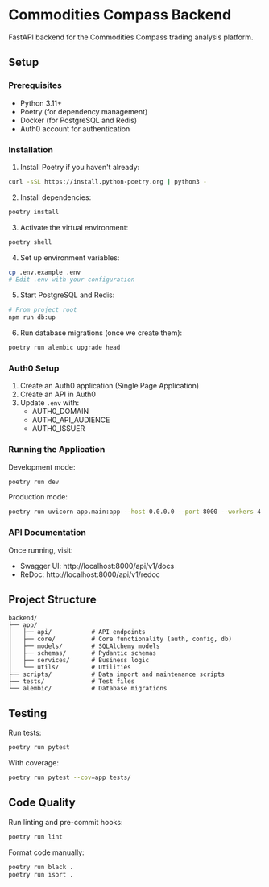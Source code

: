 # Commodities Compass Backend

FastAPI backend for the Commodities Compass trading analysis platform.

## Setup

### Prerequisites
- Python 3.11+
- Poetry (for dependency management)
- Docker (for PostgreSQL and Redis)
- Auth0 account for authentication

### Installation

1. Install Poetry if you haven't already:
```bash
curl -sSL https://install.python-poetry.org | python3 -
```

2. Install dependencies:
```bash
poetry install
```

3. Activate the virtual environment:
```bash
poetry shell
```

4. Set up environment variables:
```bash
cp .env.example .env
# Edit .env with your configuration
```

5. Start PostgreSQL and Redis:
```bash
# From project root
npm run db:up
```

6. Run database migrations (once we create them):
```bash
poetry run alembic upgrade head
```

### Auth0 Setup

1. Create an Auth0 application (Single Page Application)
2. Create an API in Auth0
3. Update `.env` with:
   - AUTH0_DOMAIN
   - AUTH0_API_AUDIENCE
   - AUTH0_ISSUER

### Running the Application

Development mode:
```bash
poetry run dev
```

Production mode:
```bash
poetry run uvicorn app.main:app --host 0.0.0.0 --port 8000 --workers 4
```

### API Documentation

Once running, visit:
- Swagger UI: http://localhost:8000/api/v1/docs
- ReDoc: http://localhost:8000/api/v1/redoc

## Project Structure

```
backend/
├── app/
│   ├── api/           # API endpoints
│   ├── core/          # Core functionality (auth, config, db)
│   ├── models/        # SQLAlchemy models
│   ├── schemas/       # Pydantic schemas
│   ├── services/      # Business logic
│   └── utils/         # Utilities
├── scripts/           # Data import and maintenance scripts
├── tests/             # Test files
└── alembic/           # Database migrations
```

## Testing

Run tests:
```bash
poetry run pytest
```

With coverage:
```bash
poetry run pytest --cov=app tests/
```

## Code Quality

Run linting and pre-commit hooks:
```bash
poetry run lint
```

Format code manually:
```bash
poetry run black .
poetry run isort .
```
